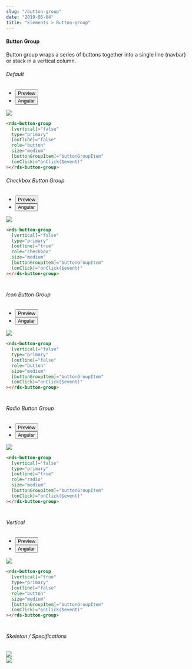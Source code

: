 ```yaml
---
slug: "/button-group"
date: "2019-05-04"
title: "Elements > Button-group"
---
```


<!-- CSS only -->
<link href="https://cdn.jsdelivr.net/npm/bootstrap@5.1.3/dist/css/bootstrap.min.css" rel="stylesheet" integrity="sha384-1BmE4kWBq78iYhFldvKuhfTAU6auU8tT94WrHftjDbrCEXSU1oBoqyl2QvZ6jIW3" crossorigin="anonymous">
<link rel="stylesheet" href="../../../../../../../raaghu/src/assets/css/style-elements.css">
<link rel="stylesheet" href="../../../../../../../raaghu/src/assets/css/main.css">

#### Button Group

<p class="checkbox-def">Button group wraps a series of buttons together into a single line (navbar} or stack in a vertical column.</p>

<section class="py-4">
    <h6>Default</h6>
    <div class="py-3">
      <div class="cust-tabs">
        <ul class="nav nav-tabs" id="myTab" role="tablist">
          <li class="nav-item" role="presentation">
            <button class="nav-link active" id="PreviewBasic-tab" data-bs-toggle="tab" data-bs-target="#PreviewBasic" type="button" role="tab" aria-controls="PreviewBasic" aria-selected="true">Preview </button>
          </li>
          <li class="nav-item" role="presentation">
            <button class="nav-link" id="AngularBasic-tab" data-bs-toggle="tab" data-bs-target="#AngularBasic" type="button" role="tab" aria-controls="AngularBasic" aria-selected="false"><i class="bi bi-code-slash" style="font-size:1.0rem"></i>Angular</button>
          </li>
        </ul>
      </div>
      <div class="tab-content card border" id="myTabContent">
        <div class="tab-pane fade show active" id="PreviewBasic" role="tabpanel" aria-labelledby="PreviewBasic-tab">
          <div class="contents  p-5">
            <div class="row">
            <div class="col-md-12">
               <img src="/images/button-group-basic.png">
                </div>
            </div>
          </div>
        </div>
        <div class="tab-pane fade show" id="AngularBasic" role="tabpanel" aria-labelledby="AngularBasic-tab">
          <div class="contents bg-code">
<div class="row  m-0 ">

```html
<rds-button-group
  [vertical]="false"
  type="primary"
  [outline]="false"
  role="button"
  size="medium"
  [buttonGroupItem]="buttonGroupItem"
  (onClick)="onClick($event)"
></rds-button-group>
```

</div>
          </div>
        </div>
      </div>
    </div>
  </section>



<!-- Checkbox Button Group -->
<section class="py-4" style="margin-bottom: 40px">
    <h6>Checkbox Button Group</h6>
    <div class="py-3">
      <div class="cust-tabs">
        <ul class="nav nav-tabs" id="myTab" role="tablist">
          <li class="nav-item" role="presentation">
            <button class="nav-link active" id="PreviewCheckboxButton-tab" data-bs-toggle="tab" data-bs-target="#PreviewCheckboxButton" type="button" role="tab" aria-controls="PreviewCheckboxButton" aria-selected="true">Preview </button>
          </li>
          <li class="nav-item" role="presentation">
            <button class="nav-link" id="AngularCheckboxButton-tab" data-bs-toggle="tab" data-bs-target="#AngularCheckboxButton" type="button" role="tab" aria-controls="AngularCheckboxButton" aria-selected="false"><i class="bi bi-code-slash" style="font-size:1.0rem"></i>Angular</button>
          </li>
        </ul>
      </div>
      <div class="tab-content card border" id="myTabContent">
        <div class="tab-pane fade show active" id="PreviewCheckboxButton" role="tabpanel" aria-labelledby="PreviewCheckboxButton-tab">
          <div class="contents  p-5">
            <div class="row">
            <div class="col-md-12">
                   <img src="/images/button-group-checkbox.png">
                    </div>
               </div>
          </div>
        </div>
        <div class="tab-pane fade show" id="AngularCheckboxButton" role="tabpanel" aria-labelledby="AngularCheckboxButton-tab">
          <div class="contents bg-code">
<div class="row  m-0 ">

```html
<rds-button-group
  [vertical]="false"
  type="primary"
  [outline]="true"
  role="checkbox"
  size="medium"
  [buttonGroupItem]="buttonGroupItem"
  (onClick)="onClick($event)"
></rds-button-group>
```

</div>
          </div>
        </div>
      </div>
    </div>
  </section>


<section class="py-4" style="margin-bottom: 40px">
    <h6>Icon Button Group</h6>
    <div class="py-3">
      <div class="cust-tabs">
        <ul class="nav nav-tabs" id="myTab" role="tablist">
          <li class="nav-item" role="presentation">
            <button class="nav-link active" id="PreviewIcon-tab" data-bs-toggle="tab" data-bs-target="#PreviewIcon" type="button" role="tab" aria-controls="PreviewIcon" aria-selected="true">Preview </button>
          </li>
          <li class="nav-item" role="presentation">
            <button class="nav-link" id="AngularIcon-tab" data-bs-toggle="tab" data-bs-target="#AngularIcon" type="button" role="tab" aria-controls="AngularIcon" aria-selected="false"><i class="bi bi-code-slash" style="font-size:1.0rem"></i>Angular</button>
          </li>
        </ul>
      </div>
      <div class="tab-content card border" id="myTabContent">
        <div class="tab-pane fade show active" id="PreviewIcon" role="tabpanel" aria-labelledby="PreviewIcon-tab">
          <div class="contents  p-5">
            <div class="row">
            <div class="col-md-12">
                   <img src="/images/button-group-with-icon.png">
                    </div>
            </div>
          </div>
        </div>
        <div class="tab-pane fade show" id="AngularIcon" role="tabpanel" aria-labelledby="AngularIcon-tab">
          <div class="contents bg-code">
<div class="row  m-0 ">

```html
<rds-button-group
  [vertical]="false"
  type="primary"
  [outline]="false"
  role="button"
  size="medium"
  [buttonGroupItem]="buttonGroupItem"
  (onClick)="onClick($event)"
></rds-button-group>
```

</div>
          </div>
        </div>
      </div>
    </div>
  </section>


<section class="py-4" style="margin-bottom: 40px">
    <h6>Radio Button Group</h6>
    <div class="py-3">
      <div class="cust-tabs">
        <ul class="nav nav-tabs" id="myTab" role="tablist">
          <li class="nav-item" role="presentation">
            <button class="nav-link active" id="PreviewRadio-tab" data-bs-toggle="tab" data-bs-target="#PreviewRadio" type="button" role="tab" aria-controls="PreviewRadio" aria-selected="true">Preview </button>
          </li>
          <li class="nav-item" role="presentation">
            <button class="nav-link" id="AngularRadio-tab" data-bs-toggle="tab" data-bs-target="#AngularRadio" type="button" role="tab" aria-controls="AngularRadio" aria-selected="false"><i class="bi bi-code-slash" style="font-size:1.0rem"></i>Angular</button>
          </li>
        </ul>
      </div>
      <div class="tab-content card border" id="myTabContent">
        <div class="tab-pane fade show active" id="PreviewRadio" role="tabpanel" aria-labelledby="PreviewRadio-tab">
          <div class="contents  p-5">
            <div class="row">
            <div class="col-md-12">
                   <img src="/images/button-group-radio-button.png">
                    </div>
            </div>
          </div>
        </div>
        <div class="tab-pane fade show" id="AngularRadio" role="tabpanel" aria-labelledby="AngularRadio-tab">
          <div class="contents bg-code">
<div class="row  m-0 ">

```html
<rds-button-group
  [vertical]="false"
  type="primary"
  [outline]="true"
  role="radio"
  size="medium"
  [buttonGroupItem]="buttonGroupItem"
  (onClick)="onClick($event)"
></rds-button-group>
```

</div>
          </div>
        </div>
      </div>
    </div>
  </section>

<section class="py-4" style="margin-bottom: 40px">
    <h6>Vertical</h6>
    <div class="py-3">
      <div class="cust-tabs">
        <ul class="nav nav-tabs" id="myTab" role="tablist">
          <li class="nav-item" role="presentation">
            <button class="nav-link active" id="PreviewVertical-tab" data-bs-toggle="tab" data-bs-target="#PreviewVertical" type="button" role="tab" aria-controls="PreviewVertical" aria-selected="true">Preview </button>
          </li>
          <li class="nav-item" role="presentation">
            <button class="nav-link" id="AngularVertical-tab" data-bs-toggle="tab" data-bs-target="#AngularVertical" type="button" role="tab" aria-controls="AngularVertical" aria-selected="false"><i class="bi bi-code-slash" style="font-size:1.0rem"></i>Angular</button>
          </li>
        </ul>
      </div>
      <div class="tab-content card border" id="myTabContent">
        <div class="tab-pane fade show active" id="PreviewVertical" role="tabpanel" aria-labelledby="PreviewVertical-tab">
          <div class="contents  p-5">
            <div class="row">
            <div class="col-md-12">
                   <img src="/images/button-group-vertical-group.png">
                    </div>
            </div>
          </div>
        </div>
        <div class="tab-pane fade show" id="AngularVertical" role="tabpanel" aria-labelledby="AngularVertical-tab">
          <div class="contents bg-code">
<div class="row  m-0 ">

```html
<rds-button-group
  [vertical]="true"
  type="primary"
  [outline]="false"
  role="button"
  size="medium"
  [buttonGroupItem]="buttonGroupItem"
  (onClick)="onClick($event)"
></rds-button-group>
```

</div>
          </div>
        </div>
      </div>
    </div>
  </section>





<!-- Skeleton / Specifications -->
<section class="py-4">
                        <h6>
                           Skeleton / Specifications
                        </h6>
                        <div class="py-3">
                              <!-- Tab panes -->
                              <div class="">
                                 <div class="row">
                                    <div class="col-md-6">
                                       <img src="https://portal.raaghu.io/images/components/_button-group/_btn-group1.png" class="img-fluid">
                                    </div>
                                    <div class="col-md-6 ">
                                       <img src="https://portal.raaghu.io/images/components/_button-group/_btn-group2.png" class="img-fluid">
                                    </div>
                                 </div>
                              </div>
                        </div>
                     </section>




<!-- JavaScript Bundle with Popper -->
<script src="https://cdn.jsdelivr.net/npm/bootstrap@5.1.3/dist/js/bootstrap.bundle.min.js" integrity="sha384-ka7Sk0Gln4gmtz2MlQnikT1wXgYsOg+OMhuP+IlRH9sENBO0LRn5q+8nbTov4+1p" crossorigin="anonymous"></script>
